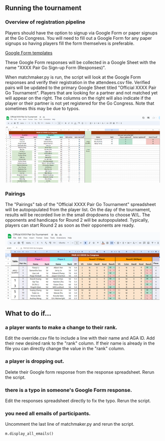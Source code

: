 ## Running the tournament

### Overview of registration pipeline

Players should have the option to signup via Google Form or paper signups at the Go Congress. You will need to fill out a Google Form for any paper signups so having players fill the form themselves is preferable.

[Google Form templates](https://drive.google.com/drive/folders/1gv6l1rI5Mci498kiZeP2z3UkYQp-BQ2j)

These Google Form responses will be collected in a Google Sheet with the name "XXXX Pair Go Sign-up Form (Responses)".

When matchmaker.py is run, the script will look at the Google Form responses and verify their registration in the attendees.csv file. Verified pairs will be updated to the primary Google Sheet titled "Official XXXX Pair Go Tournament". Players that are looking for a partner and not matched yet will appear on the right. The columns on the right will also indicate if the player or their partner is not yet registered for the Go Congress. Note that sometimes this may be due to typos.

![image](images/running_player_list.png)

### Pairings

The "Pairings" tab of the "Official XXXX Pair Go Tournament" spreadsheet will be autopopulated from the player list. On the day of the tournament, results will be recorded live in the small dropdowns to choose W/L. The opponents and handicaps for Round 2 will be autopopulated. Typically, players can start Round 2 as soon as their opponents are ready.

![image](images/running_pairings.png)

## What to do if...

### a player wants to make a change to their rank.
Edit the override.csv file to include a line with their name and AGA ID. Add their new desired rank to the "rank" column. If their name is already in the file you can directly change the value in the "rank" column.

### a player is dropping out.
Delete their Google form response from the response spreadsheet. Rerun the script.

### there is a typo in someone's Google Form response.
Edit the responses spreadsheet directly to fix the typo. Rerun the script.

### you need all emails of participants.
Uncomment the last line of matchmaker.py and rerun the script.
```
m.display_all_emails()
```
